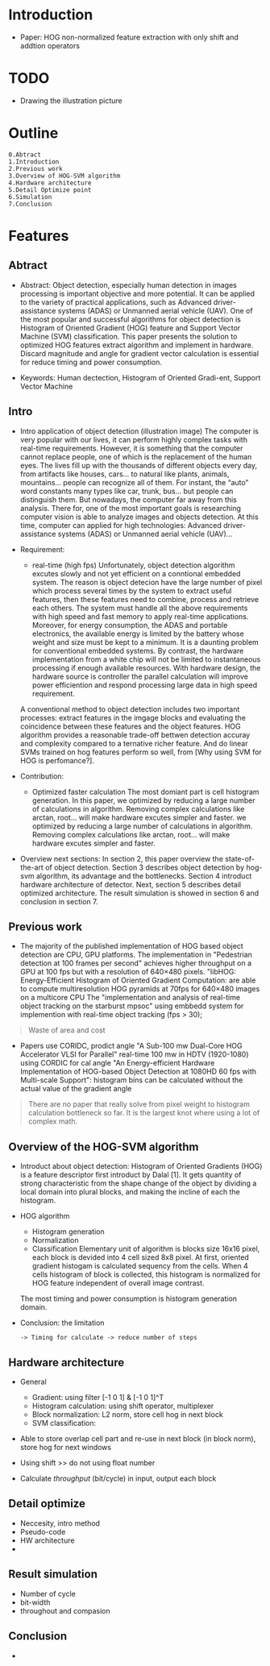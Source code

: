 <!---
/*******************************************************************************
// Project name   :
// File name      : paper_outline.md
// Created date   : Tuesday 07/11/17
// Author         : Huy Hung Ho
// Last modified  : Wed 12 Jul 2017 09:51:37 AM ICT
// Desc           :
*******************************************************************************/
-->
Introduction
============
- Paper: HOG non-normalized feature extraction with only shift and addtion operators


TODO
====
- Drawing the illustration picture

Outline
=======
    0.Abtract
    1.Introduction
    2.Previous work
    3.Overview of HOG-SVM algorithm
    4.Hardware architecture
    5.Detail Optimize point
    6.Simulation
    7.Conclusion

Features
========

## Abtract
-	 Abstract: Object detection, especially human detection in images processing is
	important objective and more potential. It can be applied to the variety of
	practical applications, such as Advanced driver-assistance systems (ADAS) or
	Unmanned aerial vehicle (UAV). One of the most popular and successful algorithms
	for object detection is Histogram of Oriented Gradient (HOG) feature and
	Support Vector Machine (SVM) classification. This paper presents the solution to
	optimized HOG features extract algorithm and implement in hardware.
	Discard magnitude and angle for gradient vector calculation is essential for
	reduce timing and power consumption.

-	Keywords: Human dectection, Histogram of Oriented Gradi-ent, Support Vector Machine

## Intro
-   Intro application of object detection (illustration image)
	 The computer is very popular with our lives, it can perform highly complex tasks
	with real-time requirements. However, it is something that the computer cannot
	replace people, one of which is the replacement of the human eyes. The lives fill up
	with the thousands of different objects every day, from artifacts like houses, cars…
	to natural like plants, animals, mountains… people can recognize all of them.
	For instant, the “auto” word constants many types like car, trunk, bus… but people
	can distinguish them. But nowadays, the computer far away from this analysis.
	There for, one of the most important goals is researching computer vision is able to
	analyze images and objects detection. At this time, computer can applied for high
	technologies: Advanced driver-assistance systems (ADAS) or Unmanned aerial vehicle (UAV)…

-   Requirement:
    +   real-time (high fps)
	Unfortunately, object detection algorithm excutes slowly and not yet
	efficient on a conntional embedded system. The reason is object detecion
	have the large number of pixel which process several times by the system to
	extract useful features, then these features need to combine, process and
	retrieve each others.  The system must handle all the above requirements
	with high speed and fast memory to apply real-time applications. Moreover,
	for energy consumption, the ADAS and portable electronics, the available
	energy is limited by the battery whose weight and size must be kept to a
	minimum. It is a daunting problem for conventional embedded systems. By
	contrast, the hardware implementation from a white chip will not be
	limited to instantaneous processing if enough available resources. With
	hardware design, the hardware source is controller the parallel calculation
	will improve power efficiention and respond processing large data in high
	speed requirement.

	 A conventional method to object detection includes two important processes:
	extract features in the imgage blocks and evaluating the coincidence
	between these features and the object features.
	 HOG algorithm provides a reasonable trade-off bettwen detection accuray and
	complexity compared to a ternative richer feature. And do linear SVMs
	trained on hog features perform so well, from [Why using SVM for HOG is
	perfomance?].

-   Contribution:
    + Optimized faster calculation
	The most domiant part is cell histogram generation.
	 In this paper, we optimized by reducing a large number of calculations in
	algorithm. Removing complex calculations like arctan, root... will make
	hardware excutes simpler and faster. we optimized  by reducing a large
	number of calculations in algorithm. Removing complex calculations like
	arctan, root... will make hardware excutes simpler and faster.

- Overview next sections:
	 In section 2, this paper overview the state-of-the-art of object detection.
	Section 3 describes object detection by hog-svm algorithm, its advantage and
	the bottlenecks. Section 4 introduct hardware architecture of detector.
	Next, section 5 describes detail optimized architecture.
	The result simulation is showed in section 6 and conclusion in section 7.

## Previous work
-   The majority of the published implementation of HOG based object detection are CPU, GPU platforms.
	 The implementation in "Pedestrian detection at 100 frames per second"
	achieves higher throughput on a GPU at 100 fps but with a resolution of 640×480 pixels.
	 "libHOG: Energy-Efficient Histogram of Oriented Gradient Computation: are
	able to compute multiresolution HOG pyramids at 70fps for 640×480 images on
	a multicore CPU
	 The "implementation and analysis of real-time object tracking on the
	starburst mpsoc" using embbedd system for implemention with real-time
	object tracking (fps > 30);
> Waste of area and cost

-   Papers use CORIDC, prodict angle
	"A Sub-100 mw Dual-Core HOG Accelerator VLSI for
	Parallel" real-time 100 mw in HDTV (1920-1080) using CORDIC for cal angle
	"An Energy-efficient Hardware Implementation of HOG-based
	Object Detection at 1080HD 60 fps with Multi-scale Support": histogram bins
	can be calculated without the actual value of the gradient angle

> There are no paper that really solve from pixel weight to histogram calculation bottleneck so far.
	It is the largest knot where using a lot of complex math.

## Overview of the HOG-SVM algorithm
-   Introduct about object detection:
	 Histogram of Oriented Gradients (HOG) is a feature descriptor first
	introduct by Dalal [1]. It gets quantity of strong characteristic from the
	shape change of the object by dividing a local domain into plural blocks,
	and making the incline of each the histogram.

-   HOG algorithm
	+ Histogram generation
	+ Normalization
	+ Classification
	Elementary unit of algorithm is blocks size 16x16 pixel, each block is
	devided into 4 cell sized 8x8 pixel. At first, oriented gradient histogam is
	calculated sequency from the cells. When 4 cells histogram of block is collected,
	this histogram is normalized for HOG feature independent of overall
	image contrast.

	The most timing and power consumption is histogram generation domain.
-   Conclusion: the limitation

        -> Timing for calculate -> reduce number of steps


## Hardware architecture

-   General
    +   Gradient: using filter [-1 0 1] & [-1 0 1]^T
    +   Histogram calculation: using shift operator, multiplexer
    +   Block normalization: L2 norm, store cell hog in next block
    +   SVM classification:

-   Able to store overlap cell part and re-use in next block (in block norm),
    store hog for next windows

-   Using shift >> do not using float number

-   Calculate *throughput* (bit/cycle) in input, output each block

## Detail optimize
-   Neccesity, intro method
-   Pseudo-code
-   HW architecture
-

## Result simulation
-   Number of cycle
-   bit-width
-   throughout and compasion

## Conclusion
-
